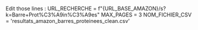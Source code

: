Edit those lines : 
URL_RECHERCHE = f"{URL_BASE_AMAZON}/s?k=Barre+Prot%C3%A9in%C3%A9es"
MAX_PAGES = 3
NOM_FICHIER_CSV = 'resultats_amazon_barres_proteinees_clean.csv'
